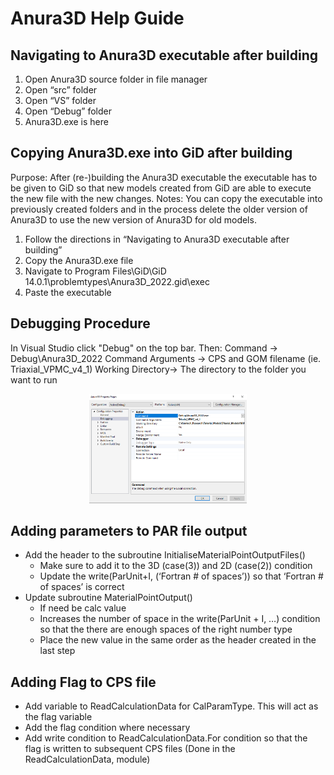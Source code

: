 # Anura3D Help Guide

## Navigating to Anura3D executable after building
1)	Open Anura3D source folder in file manager
2)	Open “src” folder
3)	Open “VS” folder
4)	Open “Debug” folder
5)	Anura3D.exe is here

## Copying Anura3D.exe into GiD after building

Purpose:
After (re-)building the Anura3D executable the executable has to be given to GiD so that new models created from GiD are able to execute the new file with the new changes. 
Notes:
You can copy the executable into previously created folders and in the process delete the older version of Anura3D to use the new version of Anura3D for old models.
1)	Follow the directions in “Navigating to Anura3D executable after building”
2)	Copy the Anura3D.exe file
3)	Navigate to Program Files\GiD\GiD 14.0.1\problemtypes\Anura3D_2022.gid\exec
4)	Paste the executable

## Debugging Procedure
In Visual Studio click "Debug" on the top bar.
Then:
Command -> Debug\Anura3D_2022
Command Arguments -> CPS and GOM filename (ie. Triaxial_VPMC_v4_1)
Working Directory-> The directory to the folder you want to run
 
<p align="center" width="100%">
    <img width="50%" src="Images/DebuggingWindow.png" alt = "Debugging Window">
</p>

## Adding parameters to PAR file output

* Add the header to the subroutine InitialiseMaterialPointOutputFiles()
  * Make sure to add it to the 3D (case(3)) and 2D (case(2)) condition
  * Update the write(ParUnit+I, (‘Fortran # of spaces’)) so that ‘Fortran # of spaces’ is correct
* Update subroutine MaterialPointOutput()
  * If need be calc value
  * Increases the number of space in the write(ParUnit + I, …) condition so that the there are enough spaces of the right number type
  * Place the new value in the same order as the header created in the last step

## Adding  Flag to CPS file

* Add variable to ReadCalculationData for CalParamType. This will act as the flag variable
* Add the flag condition where necessary
* Add write condition to ReadCalculationData.For  condition so that the flag is written to subsequent CPS files (Done in the ReadCalculationData, module)
